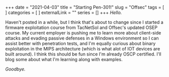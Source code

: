 +++
date = "2021-04-03"
title = "Starting Pen-301!"
slug = "Offsec"
tags = [
]
categories = [
]
externalLink = ""
series = []
+++
*Hello.*

Haven't posted in a while, but I think that's about to change since I started a firmware exploitation course from TacNetSol and Offsec's updated OSEP course. My current employer is pushing me to learn more about client-side attacks and evading passive defenses in a Windows environment so I can assist better with penetration tests, and I'm equally curious about binary exploitation in the MIPS architecture (which is what alot of IOT devices are built around). I think this should be fun since I'm already OSCP certified. I'll blog some about what I'm learning along with examples.

*Goodbye.*
